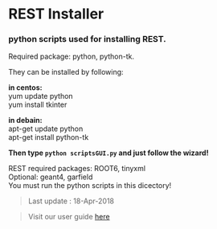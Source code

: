 # REST Installer

### python scripts used for installing REST.

Required package: python, python-tk.

They can be installed by following:

**in centos:**  
yum update python  
yum install tkinter  

**in debain:**  
apt-get update python  
apt-get install python-tk  

**Then type `python scriptsGUI.py` and just follow the wizard!**

REST required packages: ROOT6, tinyxml  
Optional: geant4, garfield  
You must run the python scripts in this dicectory!  

>Last update : 18-Apr-2018  

>Visit our user guide [here](https://pandax.physics.sjtu.edu.cn/docdb3/ShowDocument?docid=561)  